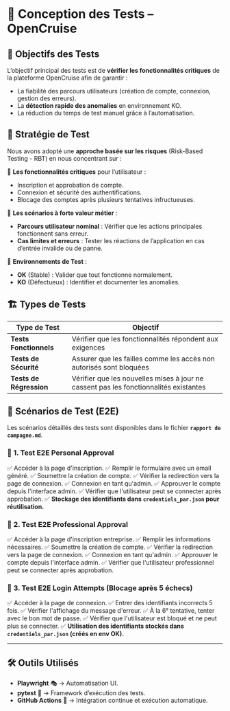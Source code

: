 # 📝 Conception des Tests – OpenCruise

## 🎯 Objectifs des Tests

L’objectif principal des tests est de **vérifier les fonctionnalités critiques** de la plateforme OpenCruise afin de garantir :

- La fiabilité des parcours utilisateurs (création de compte, connexion, gestion des erreurs).
- La **détection rapide des anomalies** en environnement KO.
- La réduction du temps de test manuel grâce à l’automatisation.

## 📌 Stratégie de Test

Nous avons adopté une **approche basée sur les risques** (Risk-Based Testing - RBT) en nous concentrant sur :

🔹 **Les fonctionnalités critiques** pour l’utilisateur :

- Inscription et approbation de compte.
- Connexion et sécurité des authentifications.
- Blocage des comptes après plusieurs tentatives infructueuses.

🔹 **Les scénarios à forte valeur métier** :

- **Parcours utilisateur nominal** : Vérifier que les actions principales fonctionnent sans erreur.
- **Cas limites et erreurs** : Tester les réactions de l’application en cas d’entrée invalide ou de panne.

🔹 **Environnements de Test** :

- **OK** (Stable) : Valider que tout fonctionne normalement.
- **KO** (Défectueux) : Identifier et documenter les anomalies.

## 🏗️ Types de Tests

| Type de Test            | Objectif                                                                              |
| ----------------------- | ------------------------------------------------------------------------------------- |
| **Tests Fonctionnels**  | Vérifier que les fonctionnalités répondent aux exigences                              |
| **Tests de Sécurité**   | Assurer que les failles comme les accès non autorisés sont bloquées                   |
| **Tests de Régression** | Vérifier que les nouvelles mises à jour ne cassent pas les fonctionnalités existantes |

## 📌 Scénarios de Test (E2E)

Les scénarios détaillés des tests sont disponibles dans le fichier **`rapport de campagne.md`**.

### 🔹 **1. Test E2E Personal Approval**

✅ Accéder à la page d'inscription.
✅ Remplir le formulaire avec un email généré.
✅ Soumettre la création de compte.
✅ Vérifier la redirection vers la page de connexion.
✅ Connexion en tant qu'admin.
✅ Approuver le compte depuis l'interface admin.
✅ Vérifier que l'utilisateur peut se connecter après approbation.
✅ **Stockage des identifiants dans `credentiels_par.json` pour réutilisation.**

### 🔹 **2. Test E2E Professional Approval**

✅ Accéder à la page d'inscription entreprise.
✅ Remplir les informations nécessaires.
✅ Soumettre la création de compte.
✅ Vérifier la redirection vers la page de connexion.
✅ Connexion en tant qu'admin.
✅ Approuver le compte depuis l'interface admin.
✅ Vérifier que l'utilisateur professionnel peut se connecter après approbation.

### 🔹 **3. Test E2E Login Attempts (Blocage après 5 échecs)**

✅ Accéder à la page de connexion.
✅ Entrer des identifiants incorrects 5 fois.
✅ Vérifier l'affichage du message d'erreur.
✅ À la 6ᵉ tentative, tenter avec le bon mot de passe.
✅ Vérifier que l'utilisateur est bloqué et ne peut plus se connecter.
✅ **Utilisation des identifiants stockés dans `credentiels_par.json` (créés en env OK).**

---

## 🛠️ Outils Utilisés

- **Playwright** 🎭 → Automatisation UI.
- **pytest** 🧪 → Framework d’exécution des tests.
- **GitHub Actions** 🔄 → Intégration continue et exécution automatique.

